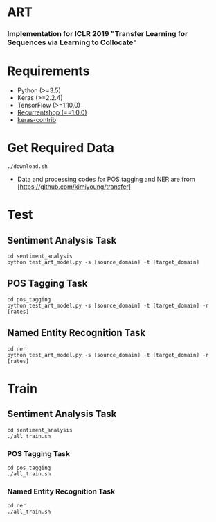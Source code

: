 # ART
### Implementation for ICLR 2019 "Transfer Learning for Sequences via Learning to Collocate"

# Requirements
- Python (>=3.5)
- Keras (>=2.2.4)
- TensorFlow (>=1.10.0)
- [Recurrentshop (==1.0.0)](/https://github.com/farizrahman4u/recurrentshop)
- [keras-contrib](https://github.com/keras-team/keras-contrib)

# Get Required Data
```
./download.sh
```
- Data and processing codes for POS tagging and NER are from [https://github.com/kimiyoung/transfer]

# Test
## Sentiment Analysis Task
```
cd sentiment_analysis
python test_art_model.py -s [source_domain] -t [target_domain]
```
## POS Tagging Task
```
cd pos_tagging
python test_art_model.py -s [source_domain] -t [target_domain] -r [rates]
```
## Named Entity Recognition Task
```
cd ner
python test_art_model.py -s [source_domain] -t [target_domain] -r [rates]
```

# Train

## Sentiment Analysis Task
```
cd sentiment_analysis
./all_train.sh
```
### POS Tagging Task
```
cd pos_tagging
./all_train.sh
```
### Named Entity Recognition Task
```
cd ner
./all_train.sh
```
